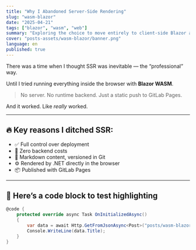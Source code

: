 ```yaml
---
title: "Why I Abandoned Server-Side Rendering"
slug: "wasm-blazor"
date: "2025-04-21"
tags: ["blazor", "wasm", "web"]
summary: "Exploring the choice to move entirely to client-side Blazor and ditch traditional SSR."
cover: "posts-assets/wasm-blazor/banner.png"
language: en
published: true
---
```



There was a time when I thought SSR was inevitable — the “professional” way.

Until I tried running everything inside the browser with **Blazor WASM**.

> No server. No runtime backend. Just a static push to GitLab Pages.

And it worked. Like *really* worked.

---

## 🔥 Key reasons I ditched SSR:

- ✅ Full control over deployment
- 💸 Zero backend costs
- 🧠 Markdown content, versioned in Git
- ⚙️ Rendered by .NET directly in the browser
- 📦 Published with GitLab Pages

---

## 🧪 Here’s a code block to test highlighting

```csharp
@code {
    protected override async Task OnInitializedAsync()
    {
        var data = await Http.GetFromJsonAsync<Post>("posts/wasm-blazor/en.json");
        Console.WriteLine(data.Title);
    }
}